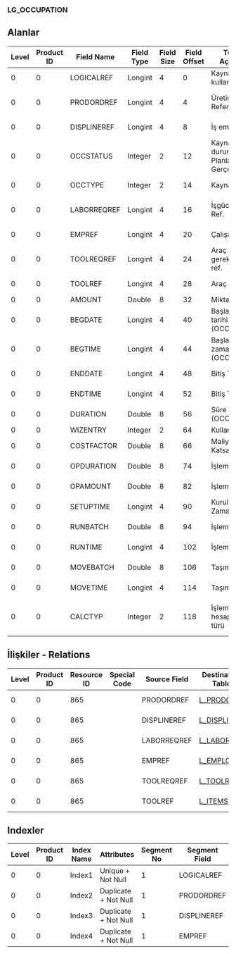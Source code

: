 ### LG_OCCUPATION

## Alanlar

**Level**|**Product ID**|**Field Name**|**Field Type**|**Field Size**|**Field Offset**|**Türkçe Açıklama**|**Expression**
-----|-----|-----|-----|-----|-----|-----|-----
0|0|LOGICALREF|Longint|4|0|Kaynak kullanımı|Resource Usage
0|0|PRODORDREF|Longint|4|4|Üretim Emri Referansı|Production Order Reference
0|0|DISPLINEREF|Longint|4|8|İş emri ref.|Work Order Reference
0|0|OCCSTATUS|Integer|2|12|Kaynak durumu ; 1 Planlanan; 2 Gerçekleşen|Resource Status ;1 Planned;2 Actual
0|0|OCCTYPE|Integer|2|14|Kaynak Tipi|Resource Type
0|0|LABORREQREF|Longint|4|16|İşgücü İhtiyacı Ref.|Labor Requirement Reference
0|0|EMPREF|Longint|4|20|Çalışan Ref.|Employee Reference
0|0|TOOLREQREF|Longint|4|24|Araç gereksinimi ref.|Tool Requirement Reference
0|0|TOOLREF|Longint|4|28|Araç ref.|Tool Reference
0|0|AMOUNT|Double|8|32|Miktar|Quantity
0|0|BEGDATE|Longint|4|40|Başlangıç tarihi (OCCSTATUS)|Start Date (OCCSTATUS)
0|0|BEGTIME|Longint|4|44|Başlangıç zamanı (OCCSTATUS)|Start Time (OCCSTATUS)
0|0|ENDDATE|Longint|4|48|Bitiş Tarihi|End Date (OCCSTATUS)
0|0|ENDTIME|Longint|4|52|Bitiş Tarihi|End Time (OCCSTATUS)
0|0|DURATION|Double|8|56|Süre (OCCSTATUS)|Duration (OCCSTATUS)
0|0|WIZENTRY|Integer|2|64|Kullanıcı girişi|User Entry
0|0|COSTFACTOR|Double|8|66|Maliyet Katsayısı|Cost Factor
0|0|OPDURATION|Double|8|74|İşlem süresi|Operation Duration
0|0|OPAMOUNT|Double|8|82|İşlem miktarı|Operation Quantity
0|0|SETUPTIME|Longint|4|90|Kurulum Zamanı |Fixed Setup Duration
0|0|RUNBATCH|Double|8|94|İşlem partisi|Operation Batch
0|0|RUNTIME|Longint|4|102|İşlem süresi|Operation Duration
0|0|MOVEBATCH|Double|8|106|Taşıma partisi|Transport Batch
0|0|MOVETIME|Longint|4|114|Taşıma süresi|Transport Duration
0|0|CALCTYP|Integer|2|118|İşlem süresi hesaplama türü|Operation Duration Calculation Type

## İlişkiler - Relations
**Level**|**Product ID**|**Resource ID**|**Special Code**|**Source Field**|**Destination Table**|**Destination Field**|**Relation Type**|**Extra Condition**
-----|-----|-----|-----|-----|-----|-----|-----|-----
0|0|865||PRODORDREF|[L_PRODORD](../L_PRODORD "L_PRODORD")|LOGICALREF|one-to-one|
0|0|865||DISPLINEREF|[L_DISPLINE](../L_DISPLINE "L_DISPLINE")|LOGICALREF|one-to-one|
0|0|865||LABORREQREF|[L_LABORREQ](../L_LABORREQ "L_LABORREQ")|LOGICALREF|one-to-one|
0|0|865||EMPREF|[L_EMPLOYEE](../L_EMPLOYEE "L_EMPLOYEE")|LOGICALREF|one-to-one|
0|0|865||TOOLREQREF|[L_TOOLREQ](../L_TOOLREQ "L_TOOLREQ")|LOGICALREF|one-to-one|
0|0|865||TOOLREF|[L_ITEMS](../L_ITEMS "L_ITEMS")|LOGICALREF|one-to-one|

## Indexler
**Level**|**Product ID**|**Index Name**|**Attributes**|**Segment No**|**Segment Field**|**Sense**
-----|-----|-----|-----|-----|-----|-----
0|0|Index1|Unique + Not Null|1|LOGICALREF|Ascending
0|0|Index2|Duplicate + Not Null|1|PRODORDREF|Ascending
0|0|Index3|Duplicate + Not Null|1|DISPLINEREF|Ascending
0|0|Index4|Duplicate + Not Null|1|EMPREF|Ascending
